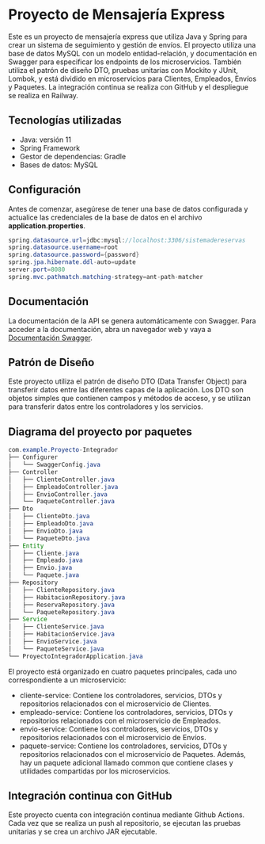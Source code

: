 # Proyecto de Mensajería Express

Este es un proyecto de mensajería express que utiliza Java y Spring para crear un sistema de seguimiento y gestión de envíos. El proyecto utiliza una base de datos MySQL con un modelo entidad-relación, y documentación en Swagger para especificar los endpoints de los microservicios. También utiliza el patrón de diseño DTO, pruebas unitarias con Mockito y JUnit, Lombok, y está dividido en microservicios para Clientes, Empleados, Envíos y Paquetes. La integración continua se realiza con GitHub y el despliegue se realiza en Railway.

## Tecnologías utilizadas
- Java: versión 11
- Spring Framework
- Gestor de dependencias: Gradle
- Bases de datos: MySQL

## Configuración 
Antes de comenzar, asegúrese de tener una base de datos configurada y actualice las credenciales de la base de datos en el archivo **application.properties**.
```java
spring.datasource.url=jdbc:mysql://localhost:3306/sistemadereservas
spring.datasource.username=root
spring.datasource.password={password}
spring.jpa.hibernate.ddl-auto=update
server.port=8080
spring.mvc.pathmatch.matching-strategy=ant-path-matcher
```
## Documentación
La documentación de la API se genera automáticamente con Swagger. Para acceder a la documentación, abra un navegador web y vaya a [Documentación Swagger](https://sistemadereservas-production-26ff.up.railway.app/swagger-ui/index.html).

## Patrón de Diseño
Este proyecto utiliza el patrón de diseño DTO (Data Transfer Object) para transferir datos entre las diferentes capas de la aplicación. Los DTO son objetos simples que contienen campos y métodos de acceso, y se utilizan para transferir datos entre los controladores y los servicios.

## Diagrama del proyecto por paquetes

```java
com.example.Proyecto-Integrador
├── Configurer
│   └── SwaggerConfig.java
├── Controller
│   ├── ClienteController.java
│   ├── EmpleadoController.java
│   ├── EnvioController.java
│   └── PaqueteController.java
├── Dto
│   ├── ClienteDto.java
│   ├── EmpleadoDto.java
│   ├── EnvioDto.java
│   └── PaqueteDto.java
├── Entity
│   ├── Cliente.java
│   ├── Empleado.java
│   ├── Envio.java
│   └── Paquete.java
├── Repository
│   ├── ClienteRepository.java
│   ├── HabitacionRepository.java
│   ├── ReservaRepository.java
│   └── PaqueteRepository.java
├── Service
│   ├── ClienteService.java
│   ├── HabitacionService.java
│   ├── EnvioService.java
│   └── PaqueteService.java
└── ProyectoIntegradorApplication.java
```

El proyecto está organizado en cuatro paquetes principales, cada uno correspondiente a un microservicio:

- cliente-service: Contiene los controladores, servicios, DTOs y repositorios relacionados con el microservicio de Clientes.
- empleado-service: Contiene los controladores, servicios, DTOs y repositorios relacionados con el microservicio de Empleados.
- envio-service: Contiene los controladores, servicios, DTOs y repositorios relacionados con el microservicio de Envíos.
- paquete-service: Contiene los controladores, servicios, DTOs y repositorios relacionados con el microservicio de Paquetes.
Además, hay un paquete adicional llamado common que contiene clases y utilidades compartidas por los microservicios.

## Integración continua con GitHub
Este proyecto cuenta con integración continua mediante Github Actions. Cada vez que se realiza un push al repositorio, se ejecutan las pruebas unitarias y se crea un archivo JAR ejecutable.


